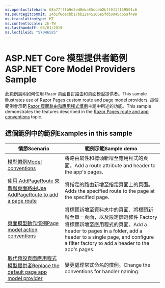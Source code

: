 ```yaml
---
ms.openlocfilehash: 68a77fffb9e2ed0eba05cceb2bff041f159501c6
ms.sourcegitcommit: 24b1f6decbb17bb22a45166e5fdb0845c65af498
ms.translationtype: MT
ms.contentlocale: zh-TW
ms.lasthandoff: 03/01/2019
ms.locfileid: "57046585"
---
```

# <a name="aspnet-core-model-providers-sample"></a><span data-ttu-id="d2116-101">ASP.NET Core 模型提供者範例</span><span class="sxs-lookup"><span data-stu-id="d2116-101">ASP.NET Core Model Providers Sample</span></span>

<span data-ttu-id="d2116-102">此範例說明如何使用 Razor 頁面自訂路由和頁面模型提供者。</span><span class="sxs-lookup"><span data-stu-id="d2116-102">This sample illustrates use of Razor Pages custom route and page model providers.</span></span> <span data-ttu-id="d2116-103">這個範例會示範 [Razor 頁面路由和應用程式慣例](https://docs.microsoft.com/aspnet/core/razor-pages/razor-pages-convention-features)主題中所述的功能。</span><span class="sxs-lookup"><span data-stu-id="d2116-103">This sample demonstrates the features described in the [Razor Pages route and app conventions](https://docs.microsoft.com/aspnet/core/razor-pages/razor-pages-convention-features) topic.</span></span>

## <a name="examples-in-this-sample"></a><span data-ttu-id="d2116-104">這個範例中的範例</span><span class="sxs-lookup"><span data-stu-id="d2116-104">Examples in this sample</span></span>

| <span data-ttu-id="d2116-105">情節</span><span class="sxs-lookup"><span data-stu-id="d2116-105">Scenario</span></span> | <span data-ttu-id="d2116-106">範例示範</span><span class="sxs-lookup"><span data-stu-id="d2116-106">Sample demo</span></span> |
| -------- | ----------- |
| [<span data-ttu-id="d2116-107">模型慣例</span><span class="sxs-lookup"><span data-stu-id="d2116-107">Model conventions</span></span>](https://docs.microsoft.com/aspnet/core/razor-pages/razor-pages-conventions#model-conventions) | <span data-ttu-id="d2116-108">將路由屬性和標頭新增至應用程式的頁面。</span><span class="sxs-lookup"><span data-stu-id="d2116-108">Add a route attribute and header to the app's pages.</span></span> |
| [<span data-ttu-id="d2116-109">使用 AddPageRoute 來新增頁面路由</span><span class="sxs-lookup"><span data-stu-id="d2116-109">Use AddPageRoute to add a page route</span></span>](https://docs.microsoft.com/aspnet/core/razor-pages/razor-pages-conventions#configure-a-page-route) | <span data-ttu-id="d2116-110">將指定的路由新增至指定頁面上的頁面。</span><span class="sxs-lookup"><span data-stu-id="d2116-110">Adds the specified route to the page at the specified page.</span></span> |
| [<span data-ttu-id="d2116-111">頁面模型動作慣例</span><span class="sxs-lookup"><span data-stu-id="d2116-111">Page model action conventions</span></span>](https://docs.microsoft.com/aspnet/core/razor-pages/razor-pages-conventions#page-model-action-conventions) | <span data-ttu-id="d2116-112">將標頭新增至資料夾中的頁面、將標頭新增至單一頁面，以及設定篩選條件 Factory 將標頭新增至應用程式的頁面。</span><span class="sxs-lookup"><span data-stu-id="d2116-112">Add a header to pages in a folder, add a header to a single page, and configure a filter factory to add a header to the app's pages.</span></span> |
| [<span data-ttu-id="d2116-113">取代預設頁面應用程式模型提供者</span><span class="sxs-lookup"><span data-stu-id="d2116-113">Replace the default page app model provider</span></span>](https://docs.microsoft.com/aspnet/core/razor-pages/razor-pages-conventions#replace-the-default-page-app-model-provider) | <span data-ttu-id="d2116-114">變更處理常式命名的慣例。</span><span class="sxs-lookup"><span data-stu-id="d2116-114">Change the conventions for handler naming.</span></span> |
